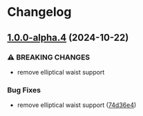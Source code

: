 # Changelog

## [1.0.0-alpha.4](https://github.com/spdcalc/spdcalc-py/compare/0.1.0-alpha.4...v1.0.0-alpha.4) (2024-10-22)


### ⚠ BREAKING CHANGES

* remove elliptical waist support

### Bug Fixes

* remove elliptical waist support ([74d36e4](https://github.com/spdcalc/spdcalc-py/commit/74d36e46ecb0175f785751d6d6dbadc06f1933b9))
